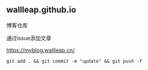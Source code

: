 ## wallleap.github.io



博客仓库

通过issue添加文章



https://myblog.wallleap.cn/



```
git add . && git commit -m "update" && git push -f
```

